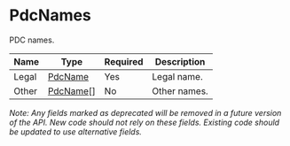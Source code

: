 # PdcNames

PDC names.

| Name | Type | Required | Description |
| - | - | - | - |
| Legal | [PdcName](pdc-name.md) | Yes | Legal name. |
| Other | [PdcName](pdc-name.md)[] | No | Other names. |

*Note: Any fields marked as deprecated will be removed in a future version of the API. New code should not rely on these fields. Existing code should be updated to use alternative fields.*
